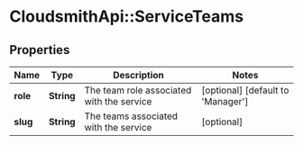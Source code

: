 # CloudsmithApi::ServiceTeams

## Properties
Name | Type | Description | Notes
------------ | ------------- | ------------- | -------------
**role** | **String** | The team role associated with the service | [optional] [default to &#39;Manager&#39;]
**slug** | **String** | The teams associated with the service | [optional] 



